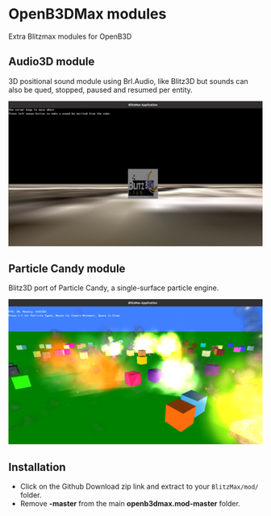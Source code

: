 # OpenB3DMax modules
Extra Blitzmax modules for OpenB3D

## Audio3D module
3D positional sound module using Brl.Audio, like Blitz3D but sounds can also be qued, stopped, paused and resumed per entity.

![screenshot](./media/audio3d.png)

## Particle Candy module
Blitz3D port of Particle Candy, a single-surface particle engine.

![screenshot](./media/particlecandy.png)

## Installation
* Click on the Github Download zip link and extract to your `BlitzMax/mod/` folder.
* Remove **-master** from the main **openb3dmax.mod-master** folder.


